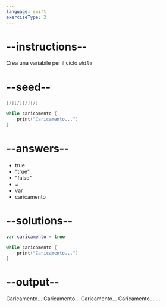 ```yaml
---
language: swift
exerciseType: 2
---
```


# --instructions--

Crea una variabile per il ciclo `while`

# --seed--

```swift
[/][/][/][/]

while caricamento {
    print("Caricamento...")
}
```

# --answers--

- true
- "true"
- "false"
-  = 
- var 
- caricamento

# --solutions--

```swift
var caricamento = true

while caricamento {
    print("Caricamento...")
}
```

# --output--

Caricamento...
Caricamento...
Caricamento...
Caricamento...
...
